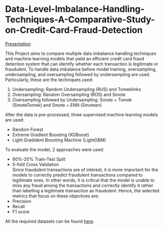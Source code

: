 # Data-Level-Imbalance-Handling-Techniques-A-Comparative-Study-on-Credit-Card-Fraud-Detection
[Presentation](https://pitch.com/v/thesis-presentation-wmzd5h)

This Project aims to compare multiple data imbalance handling techniques and machine learning models that yield an efficient credit card fraud detection system that can identify
whether each transaction is legitimate or fraudulent. To handle data imbalance before model training, oversampling, undersampling, and oversampling followed by undersampling are used.
Particularly, these are the techniques used:   
1. Undersampling: Random Undersampling (RUS) and Tomeklinks
2. Oversampling: Random Oversampling (ROS) and Smote
3. Oversampling followed by Undersampling: Smote + Tomek (SmoteTomek) and Smote + ENN (Smoteen)

After the data is pre-processed, three supervised machine learning models are used:   
- Random Forest
- Extreme Gradient Boosting (XGBoost)
- Light Gradident Boosting Machine (LightGBM)

To evaluate the model, 2 approaches were used:
- 80%-20% Train-Test Split
- 5-fold Cross Validation   
Since fraudulent transactions are of interest, it is more important for the models to correctly predict fraudulent transactions compared to
legitimate ones. In other words, it is critical that the model is unable to miss any fraud among the transactions and correctly identify it rather than labelling a legitimate transaction as fraudulent. Hence, the selected metrics that focus on these objectives are:   
- Precision
- Recall
- F1 score

All the required datasets can be found [here](https://drive.google.com/drive/folders/1785b9aGd_wx_uBPkMSnZNKdmYrr8OeU0?usp=drive_link).
